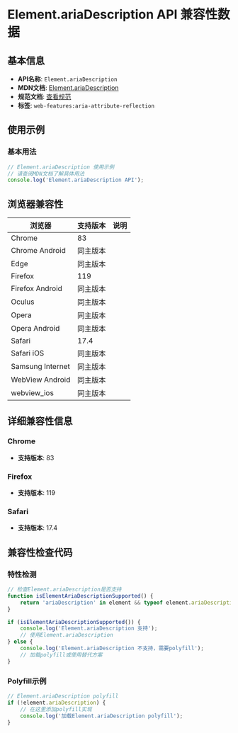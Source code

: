 # Element.ariaDescription API 兼容性数据

## 基本信息

- **API名称**: `Element.ariaDescription`
- **MDN文档**: [Element.ariaDescription](https://developer.mozilla.org/docs/Web/API/Element/ariaDescription)
- **规范文档**: [查看规范](https://w3c.github.io/aria/#dom-ariamixin-ariadescription)
- **标签**: `web-features:aria-attribute-reflection`

## 使用示例

### 基本用法

```javascript
// Element.ariaDescription 使用示例
// 请查阅MDN文档了解具体用法
console.log('Element.ariaDescription API');
```

## 浏览器兼容性

| 浏览器 | 支持版本 | 说明 |
|--------|----------|------|
| Chrome | 83 |  |
| Chrome Android | 同主版本 |  |
| Edge | 同主版本 |  |
| Firefox | 119 |  |
| Firefox Android | 同主版本 |  |
| Oculus | 同主版本 |  |
| Opera | 同主版本 |  |
| Opera Android | 同主版本 |  |
| Safari | 17.4 |  |
| Safari iOS | 同主版本 |  |
| Samsung Internet | 同主版本 |  |
| WebView Android | 同主版本 |  |
| webview_ios | 同主版本 |  |

## 详细兼容性信息

### Chrome

- **支持版本**: 83

### Firefox

- **支持版本**: 119

### Safari

- **支持版本**: 17.4

## 兼容性检查代码

### 特性检测

```javascript
// 检查Element.ariaDescription是否支持
function isElementAriaDescriptionSupported() {
    return 'ariaDescription' in element && typeof element.ariaDescription === 'function';
}

if (isElementAriaDescriptionSupported()) {
    console.log('Element.ariaDescription 支持');
    // 使用Element.ariaDescription
} else {
    console.log('Element.ariaDescription 不支持，需要polyfill');
    // 加载polyfill或使用替代方案
}
```

### Polyfill示例

```javascript
// Element.ariaDescription polyfill
if (!element.ariaDescription) {
    // 在这里添加polyfill实现
    console.log('加载Element.ariaDescription polyfill');
}
```

